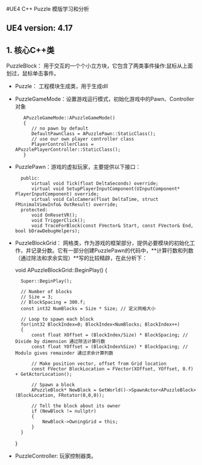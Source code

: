 #UE4 C++ Puzzle 模版学习和分析  

UE4 version: 4.17 
---


## 1. 核心C++类
 


PuzzleBlock： 用于交互的一个个小立方块，它包含了两类事件操作:鼠标从上面划过，鼠标单击事件。  
- Puzzle： 工程模块生成类，用于生成dll
- PuzzleGameMode：设置游戏运行模式，初始化游戏中的Pawn、Controller对象      

		 APuzzleGameMode::APuzzleGameMode()
		 {
			// no pawn by default
			DefaultPawnClass = APuzzlePawn::StaticClass();
			// use our own player controller class
			PlayerControllerClass = APuzzlePlayerController::StaticClass();
		 }


- PuzzlePawn：游戏的虚拟玩家，主要提供以下接口：  

		public:
			virtual void Tick(float DeltaSeconds) override;
			virtual void SetupPlayerInputComponent(UInputComponent* PlayerInputComponent) override;
			virtual void CalcCamera(float DeltaTime, struct FMinimalViewInfo& OutResult) override;
		protected:
			void OnResetVR();
			void TriggerClick();
			void TraceForBlock(const FVector& Start, const FVector& End, bool bDrawDebugHelpers);  

- PuzzleBlockGrid： 网格类，作为游戏的框架部分，提供必要模块的初始化工作，并记录分数。它有一部分创建PuzzlePawn的代码中，**计算行数和列数（通过除法和求余实现）**写的比较精辟，在此分析下：  

	void APuzzleBlockGrid::BeginPlay()
	{
	
		Super::BeginPlay();
	
		// Number of blocks
		// Size = 3;
		// BlockSpacing = 300.f;
		const int32 NumBlocks = Size * Size; // 定义网格大小
	
		// Loop to spawn each block
		for(int32 BlockIndex=0; BlockIndex<NumBlocks; BlockIndex++)
		{
			const float XOffset = (BlockIndex/Size) * BlockSpacing; // Divide by dimension 通过除法计算行数
			const float YOffset = (BlockIndex%Size) * BlockSpacing; // Modulo gives remainder 通过求余计算列数
	
			// Make position vector, offset from Grid location
			const FVector BlockLocation = FVector(XOffset, YOffset, 0.f) + GetActorLocation();
	
			// Spawn a block
			APuzzleBlock* NewBlock = GetWorld()->SpawnActor<APuzzleBlock>(BlockLocation, FRotator(0,0,0));
	
			// Tell the block about its owner
			if (NewBlock != nullptr)
			{
				NewBlock->OwningGrid = this;
			}
		}
	}

- PuzzleController: 玩家控制器类。